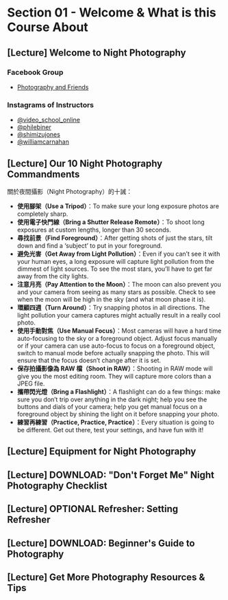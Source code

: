 # Section 01 - Welcome & What is this Course About

## [Lecture] Welcome to Night Photography

### Facebook Group

- [Photography and Friends](https://www.facebook.com/groups/thephotographymasterclass/)

### Instagrams of Instructors

- [@video_school_online](https://www.instagram.com/video_school_online/)
- [@philebiner](https://www.instagram.com/philebiner/)
- [@shimizujones](https://www.instagram.com/shimizujones/)
- [@williamcarnahan](https://www.instagram.com/williamcarnahan/)

## [Lecture] Our 10 Night Photography Commandments

關於夜間攝影（Night Photography）的十誡：

- **使用腳架（Use a Tripod）**：To make sure your long exposure photos are completely sharp.
- **使用電子快門線（Bring a Shutter Release Remote）**：To shoot long exposures at custom lengths, longer than 30 seconds.
- **尋找前景（Find Foreground）**：After getting shots of just the stars, tilt down and find a ‘subject’ to put in your foreground.
- **避免光害（Get Away from Light Pollution）**：Even if you can’t see it with your human eyes, a long exposure will capture light pollution from the dimmest of light sources. To see the most stars, you’ll have to get far away from the city lights.
- **注意月亮（Pay Attention to the Moon）**：The moon can also prevent you and your camera from seeing as many stars as possible. Check to see when the moon will be high in the sky (and what moon phase it is).
- **環顧四週（Turn Around）**：Try snapping photos in all directions. The light pollution your camera captures might actually result in a really cool photo.
- **使用手動對焦（Use Manual Focus）**：Most cameras will have a hard time auto-focusing to the sky or a foreground object. Adjust focus manually or if your camera can use auto-focus to focus on a foreground object, switch to manual mode before actually snapping the photo. This will ensure that the focus doesn’t change after it is set.
- **保存拍攝影像為 RAW 檔（Shoot in RAW）**：Shooting in RAW mode will give you the most editing room. They will capture more colors than a JPEG file.
- **攜帶閃光燈（Bring a Flashlight）**：A flashlight can do a few things: make sure you don’t trip over anything in the dark night; help you see the buttons and dials of your camera; help you get manual focus on a foreground object by shining the light on it before snapping your photo.
- **練習再練習（Practice, Practice, Practice）**：Every situation is going to be different. Get out there, test your settings, and have fun with it!

## [Lecture] Equipment for Night Photography

## [Lecture] DOWNLOAD: "Don't Forget Me" Night Photography Checklist

## [Lecture] OPTIONAL Refresher: Setting Refresher

## [Lecture] DOWNLOAD: Beginner's Guide to Photography

## [Lecture] Get More Photography Resources & Tips
